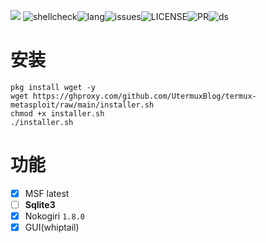 ![](https://opengraph.githubassets.com/0/UtermuxBlog/termux-metasploit)
![shellcheck](https://img.shields.io/github/workflow/status/UtermuxBlog/termux-metasploit/shellcheck?style=flat-square)![lang](https://img.shields.io/github/languages/top/UtermuxBlog/termux-metasploit?style=flat-square)![issues](https://img.shields.io/github/issues/UtermuxBlog/termux-metasploit?style=flat-square)![LICENSE](https://img.shields.io/github/license/UtermuxBlog/termux-metasploit?style=flat-square)![PR](https://img.shields.io/github/issues-pr/UtermuxBlog/termux-metasploit?style=flat-square)![ds](https://img.shields.io/github/discussions/UtermuxBlog/termux-metasploit?style=flat-square)

# 安装  
```shell
pkg install wget -y
wget https://ghproxy.com/github.com/UtermuxBlog/termux-metasploit/raw/main/installer.sh
chmod +x installer.sh
./installer.sh
```

# 功能

- [X] MSF latest
- [ ] **Sqlite3**
- [X] Nokogiri `1.8.0`
- [X] GUI(whiptail)
